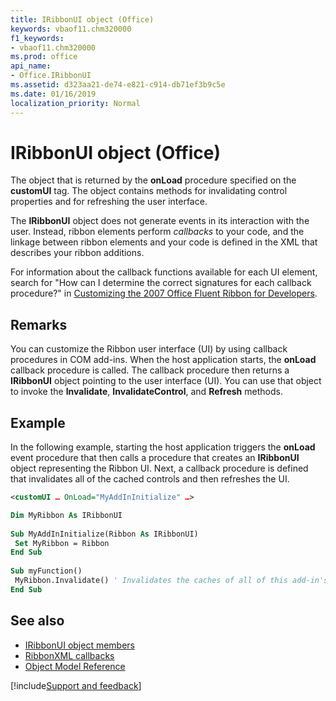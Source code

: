 ```yaml
---
title: IRibbonUI object (Office)
keywords: vbaof11.chm320000
f1_keywords:
- vbaof11.chm320000
ms.prod: office
api_name:
- Office.IRibbonUI
ms.assetid: d323aa21-de74-e821-c914-db71ef3b9c5e
ms.date: 01/16/2019
localization_priority: Normal
---
```



# IRibbonUI object (Office)

The object that is returned by the **onLoad** procedure specified on the **customUI** tag. The object contains methods for invalidating control properties and for refreshing the user interface.

The **IRibbonUI** object does not generate events in its interaction with the user. Instead, ribbon elements perform *callbacks* to your code, and the linkage between ribbon elements and your code is defined in the XML that describes your ribbon additions. 

For information about the callback functions available for each UI element, search for "How can I determine the correct signatures for each callback procedure?" in [Customizing the 2007 Office Fluent Ribbon for Developers](https://docs.microsoft.com/previous-versions/office/developer/office-2007/aa722523(v=office.12)).


## Remarks

You can customize the Ribbon user interface (UI) by using callback procedures in COM add-ins. When the host application starts, the **onLoad** callback procedure is called. The callback procedure then returns a **IRibbonUI** object pointing to the user interface (UI). You can use that object to invoke the **Invalidate**, **InvalidateControl**, and **Refresh** methods.


## Example

In the following example, starting the host application triggers the **onLoad** event procedure that then calls a procedure that creates an **IRibbonUI** object representing the Ribbon UI. Next, a callback procedure is defined that invalidates all of the cached controls and then refreshes the UI.


```xml
<customUI … OnLoad="MyAddInInitialize" …>
```


```vb
Dim MyRibbon As IRibbonUI 
 
Sub MyAddInInitialize(Ribbon As IRibbonUI) 
 Set MyRibbon = Ribbon 
End Sub 
 
Sub myFunction() 
 MyRibbon.Invalidate() ' Invalidates the caches of all of this add-in's controls 
End Sub
```


## See also

- [IRibbonUI object members](overview/library-reference/iribbonui-members-office.md)
- [RibbonXML callbacks](https://docs.microsoft.com/previous-versions/office/developer/office-2007/aa722523(v=office.12))
- [Object Model Reference](overview/library-reference/reference-object-library-reference-for-office.md)

[!include[Support and feedback](~/includes/feedback-boilerplate.md)]